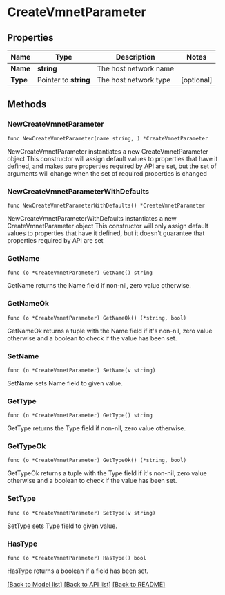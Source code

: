 # CreateVmnetParameter

## Properties

Name | Type | Description | Notes
------------ | ------------- | ------------- | -------------
**Name** | **string** | The host network name | 
**Type** | Pointer to **string** | The host network type | [optional] 

## Methods

### NewCreateVmnetParameter

`func NewCreateVmnetParameter(name string, ) *CreateVmnetParameter`

NewCreateVmnetParameter instantiates a new CreateVmnetParameter object
This constructor will assign default values to properties that have it defined,
and makes sure properties required by API are set, but the set of arguments
will change when the set of required properties is changed

### NewCreateVmnetParameterWithDefaults

`func NewCreateVmnetParameterWithDefaults() *CreateVmnetParameter`

NewCreateVmnetParameterWithDefaults instantiates a new CreateVmnetParameter object
This constructor will only assign default values to properties that have it defined,
but it doesn't guarantee that properties required by API are set

### GetName

`func (o *CreateVmnetParameter) GetName() string`

GetName returns the Name field if non-nil, zero value otherwise.

### GetNameOk

`func (o *CreateVmnetParameter) GetNameOk() (*string, bool)`

GetNameOk returns a tuple with the Name field if it's non-nil, zero value otherwise
and a boolean to check if the value has been set.

### SetName

`func (o *CreateVmnetParameter) SetName(v string)`

SetName sets Name field to given value.


### GetType

`func (o *CreateVmnetParameter) GetType() string`

GetType returns the Type field if non-nil, zero value otherwise.

### GetTypeOk

`func (o *CreateVmnetParameter) GetTypeOk() (*string, bool)`

GetTypeOk returns a tuple with the Type field if it's non-nil, zero value otherwise
and a boolean to check if the value has been set.

### SetType

`func (o *CreateVmnetParameter) SetType(v string)`

SetType sets Type field to given value.

### HasType

`func (o *CreateVmnetParameter) HasType() bool`

HasType returns a boolean if a field has been set.


[[Back to Model list]](../README.md#documentation-for-models) [[Back to API list]](../README.md#documentation-for-api-endpoints) [[Back to README]](../README.md)



